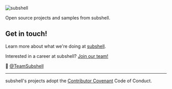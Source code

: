 ![subshell](https://raw.githubusercontent.com/subshell/.github/main/profile/subshell-banner.jpg)

Open source projects and samples from subshell. 

## Get in touch!

Learn more about what we're doing at  [subshell](https://subshell.com/).

Interested in a career at subshell? [Join our team!](https://subshell.com/jobs/)

👋  [@TeamSubshell](https://twitter.com/TeamSubshell)

***
subshell's projects adopt the [Contributor Covenant](code_of_conduct.md) Code of Conduct.
